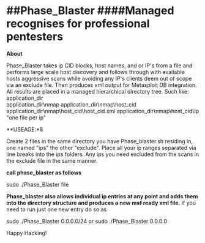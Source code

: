 ##Phase_Blaster
####Managed recognises for professional pentesters
=============

**About**

Phase_Blaster takes ip CID blocks, host names, and or IP's from a file and performs large scale host discovery and follows through with available hosts aggressive scans while avoiding any IP's clients deem out of scope via an exclude file. Then produces xml output for Metasploit DB integration. All results are placed in a managed hierarchical directory tree.
Such like:
application_dir\
application_dir\nmap
application_dir\nmap\host_cid
application_dir\nmap\host_cid\host_cid.xml
application_dir\nmap\host_cid\ip "one file per ip"

**USEAGE:*8

Create 2 files in the same directory you have Phase_blaster.sh residing in, one named "ips" the other "exclude". Place all your ip ranges separated via line breaks into the ips folders. Any ips you need excluded from the scans in the exclude file in the same manner.

**call phase_blaster as follows**

sudo ./Phase_Blaster file

**Phase_blaster also allows individual ip entries at any point and adds them into the directory structure and produces a new msf ready xml file.**
if you need to run just one new entry do so as

sudo ./Phase_Blaster 0.0.0.0/24
or
sudo ./Phase_Blaster 0.0.0.0

Happy Hacking!